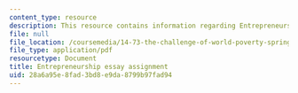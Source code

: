 ```yaml
---
content_type: resource
description: This resource contains information regarding Entrepreneurship
file: null
file_location: /coursemedia/14-73-the-challenge-of-world-poverty-spring-2011/28a6a95e8fad3bd8e9da8799b97fad94_MIT14_73S11_entre.pdf
file_type: application/pdf
resourcetype: Document
title: Entrepreneurship essay assignment
uid: 28a6a95e-8fad-3bd8-e9da-8799b97fad94
---
```

